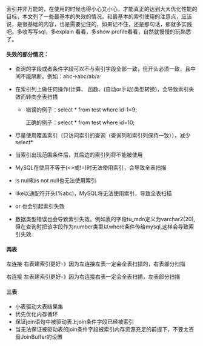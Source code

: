 索引并非万能的，在使用的时候也得小心又小心，才能真正的达到大大优化性能的目标，本文列了一些最基本的失效的情况，和最基本的索引使用的注意点，应该说，是很基础的内容，也是需要记住的，如果记不住，还是那句话，那就多实践吧。多收写写sql，多explain 看看，多show profile看看，自然就慢慢的玩熟悉了。

#### 失效的部分情况：

* 查询的字段或者条件字段可以不与索引字段全部一致，但开头必须一致，且中间不能隔断。例如：abc->abc/ab/a

* 在索引列上做任何操作(计算、 函数、(自动or手动)类型转换)，会导致索引失效而转向全表扫描

  * ​	错误的例子：select * from test where id-1=9;

    ​	 正确的例子：select * from test where id=10;

* 尽量使用覆盖索引（只访问索引的查询（查询列和索引列保持一致）），减少select*

* 当索引出现范围条件后，其后边的索引列将不能被使用

* MySQL在使用不等于(<>或!=)时无法使用索引，会导致全表扫描

* is null和is not null也无法使用索引

* like以通配符开头(%abc)，MySQL将无法使用索引，导致全表扫描
* or 也会引起索引失效
* 数据类型错误也会导致索引失效。例如表的字段tu_mdn定义为varchar2(20),但在查询时把该字段作为number类型以where条件传给mysql,这样会导致索引失效.

#### 两表

左连接  右表建索引更好-》因为左连接左表一定会全表扫描的，右表部分扫描

右连接  左表建索引更好-》因为右连接右表一定会全表扫描，左表部分扫描

#### 三表

* 小表驱动大表结果集
* 优先优化内存循环
* 保证join语句中被驱动表上join条件字段已经被索引
* 当无法保证被驱动表的join条件字段被索引内存资源充足的前提下，不要太吝啬JoinBuffer的设置